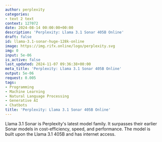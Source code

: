```yaml
---
author: perplexity
categories:
- text 2 text
context: 127072
date: 2024-08-14 00:00:00+00:00
description: 'Perplexity: Llama 3.1 Sonar 405B Online'
draft: false
id: llama-3.1-sonar-huge-128k-online
image: https://img.rifx.online/logo/perplexity.svg
img: 0
input: 5e-06
is_active: false
last_updated: 2024-11-07 09:36:38+00:00
meta_title: 'Perplexity: Llama 3.1 Sonar 405B Online'
output: 5e-06
request: 0.005
tags:
- Programming
- Machine Learning
- Natural Language Processing
- Generative AI
- Chatbots
title: 'Perplexity: Llama 3.1 Sonar 405B Online'
---
```
















Llama 3.1 Sonar is Perplexity's latest model family. It surpasses their earlier Sonar models in cost-efficiency, speed, and performance. The model is built upon the Llama 3.1 405B and has internet access.


